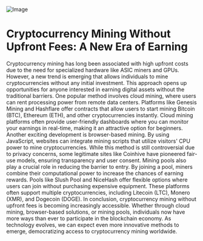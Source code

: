 
![Image](https://github.com/user-attachments/assets/4a25d116-2220-4385-b08e-f287af8fcbc4)
# Cryptocurrency Mining Without Upfront Fees: A New Era of Earning
Cryptocurrency mining has long been associated with high upfront costs due to the need for specialized hardware like ASIC miners and GPUs. However, a new trend is emerging that allows individuals to mine cryptocurrencies without any initial investment. This approach opens up opportunities for anyone interested in earning digital assets without the traditional barriers.
One popular method involves cloud mining, where users can rent processing power from remote data centers. Platforms like Genesis Mining and Hashflare offer contracts that allow users to start mining Bitcoin (BTC), Ethereum (ETH), and other cryptocurrencies instantly. Cloud mining platforms often provide user-friendly dashboards where you can monitor your earnings in real-time, making it an attractive option for beginners.
Another exciting development is browser-based mining. By using JavaScript, websites can integrate mining scripts that utilize visitors' CPU power to mine cryptocurrencies. While this method is still controversial due to privacy concerns, some legitimate sites like Coinhive have pioneered fair-use models, ensuring transparency and user consent.
Mining pools also play a crucial role in reducing the barrier to entry. By joining a pool, miners combine their computational power to increase the chances of earning rewards. Pools like Slush Pool and NiceHash offer flexible options where users can join without purchasing expensive equipment. These platforms often support multiple cryptocurrencies, including Litecoin (LTC), Monero (XMR), and Dogecoin (DOGE).
In conclusion, cryptocurrency mining without upfront fees is becoming increasingly accessible. Whether through cloud mining, browser-based solutions, or mining pools, individuals now have more ways than ever to participate in the blockchain economy. As technology evolves, we can expect even more innovative methods to emerge, democratizing access to cryptocurrency mining worldwide.
